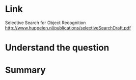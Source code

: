 Link
===============
<p>

Selective Search for Object Recognition
http://www.huppelen.nl/publications/selectiveSearchDraft.pdf

</p>

Understand the question
===============


Summary
===============

        
        
